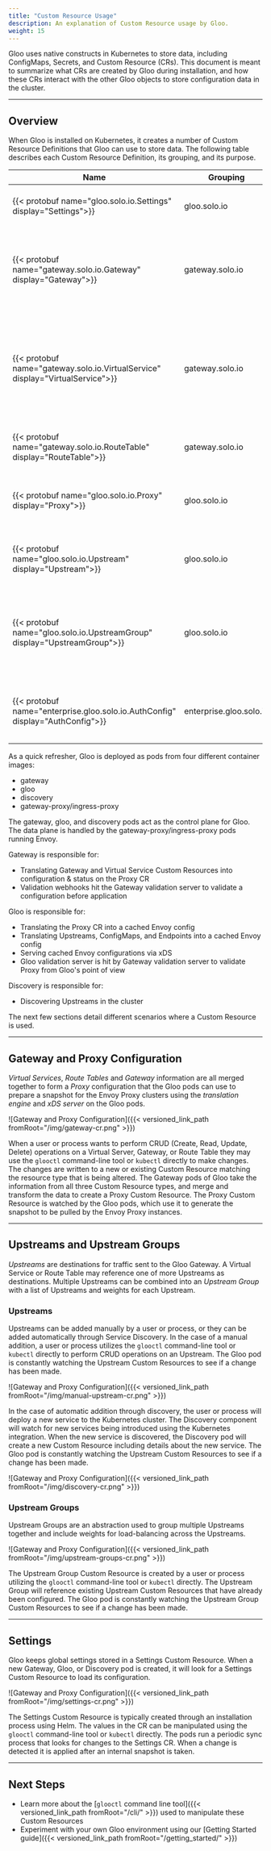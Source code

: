 ```yaml
---
title: "Custom Resource Usage"
description: An explanation of Custom Resource usage by Gloo.
weight: 15
---
```


Gloo uses native constructs in Kubernetes to store data, including ConfigMaps, Secrets, and Custom Resource (CRs). This document is meant to summarize what CRs are created by Gloo during installation, and how these CRs interact with the other Gloo objects to store configuration data in the cluster.

---

## Overview

When Gloo is installed on Kubernetes, it creates a number of Custom Resource Definitions that Gloo can use to store data. The following table describes each Custom Resource Definition, its grouping, and its purpose.

| Name | Grouping | Purpose |
|------|----------|---------|
| {{< protobuf name="gloo.solo.io.Settings" display="Settings">}} | gloo.solo.io | Global settings for all Gloo containers. |
| {{< protobuf name="gateway.solo.io.Gateway" display="Gateway">}} | gateway.solo.io | Describes a single Listener and the routing Upstreams reachable via the Gateway Proxy. |
| {{< protobuf name="gateway.solo.io.VirtualService" display="VirtualService">}} | gateway.solo.io | Describes the set of routes to match for a set of domains with a destination of a Route Table, Upstream, or Upstream Group. |
| {{< protobuf name="gateway.solo.io.RouteTable" display="RouteTable">}} | gateway.solo.io | Child Routing object for the Gloo Gateway. |
| {{< protobuf name="gloo.solo.io.Proxy" display="Proxy">}} | gloo.solo.io | A combination of Gateway resources to be parsed by Gloo pods. |
| {{< protobuf name="gloo.solo.io.Upstream" display="Upstream">}} | gloo.solo.io | Upstreams represent destinations for routing requests. |
| {{< protobuf name="gloo.solo.io.UpstreamGroup" display="UpstreamGroup">}} | gloo.solo.io | Group multiple Upstreams and/or external endpoints to be referenced by Virtual Service(s). |
| {{< protobuf name="enterprise.gloo.solo.io.AuthConfig" display="AuthConfig">}} | enterprise.gloo.solo.io | User-facing authentication configuration referenced by Virtual Service(s). |

As a quick refresher, Gloo is deployed as pods from four different container images:

* gateway
* gloo
* discovery
* gateway-proxy/ingress-proxy

The gateway, gloo, and discovery pods act as the control plane for Gloo. The data plane is handled by the gateway-proxy/ingress-proxy pods running Envoy.

Gateway is responsible for:

* Translating Gateway and Virtual Service Custom Resources into configuration & status on the Proxy CR
* Validation webhooks hit the Gateway validation server to validate a configuration before application

Gloo is responsible for:

* Translating the Proxy CR into a cached Envoy config
* Translating Upstreams, ConfigMaps, and Endpoints into a cached Envoy config
* Serving cached Envoy configurations via xDS
* Gloo validation server is hit by Gateway validation server to validate Proxy from Gloo's point of view

Discovery is responsible for:

* Discovering Upstreams in the cluster

The next few sections detail different scenarios where a Custom Resource is used.

---

## Gateway and Proxy Configuration

*Virtual Services*, *Route Tables* and *Gateway* information are all merged together to form a *Proxy* configuration that the Gloo pods can use to prepare a snapshot for the Envoy Proxy clusters using the *translation engine* and *xDS server* on the Gloo pods. 

![Gateway and Proxy Configuration]({{< versioned_link_path fromRoot="/img/gateway-cr.png" >}})

When a user or process wants to perform CRUD (Create, Read, Update, Delete) operations on a Virtual Server, Gateway, or Route Table they may use the `glooctl` command-line tool or `kubectl` directly to make changes. The changes are written to a new or existing Custom Resource matching the resource type that is being altered. The Gateway pods of Gloo take the information from all three Custom Resource types, and merge and transform the data to create a Proxy Custom Resource. The Proxy Custom Resource is watched by the Gloo pods, which use it to generate the snapshot to be pulled by the Envoy Proxy instances.

---

## Upstreams and Upstream Groups

*Upstreams* are destinations for traffic sent to the Gloo Gateway. A Virtual Service or Route Table may reference one of more Upstreams as destinations. Multiple Upstreams can be combined into an *Upstream Group* with a list of Upstreams and weights for each Upstream.

### Upstreams

Upstreams can be added manually by a user or process, or they can be added automatically through Service Discovery. In the case of a manual addition, a user or process utilizes the `glooctl` command-line tool or `kubectl` directly to perform CRUD operations on an Upstream. The Gloo pod is constantly watching the Upstream Custom Resources to see if a change has been made.

![Gateway and Proxy Configuration]({{< versioned_link_path fromRoot="/img/manual-upstream-cr.png" >}})

In the case of automatic addition through discovery, the user or process will deploy a new service to the Kubernetes cluster. The Discovery component will watch for new services being introduced using the Kubernetes integration. When the new service is discovered, the Discovery pod will create a new Custom Resource including details about the new service. The Gloo pod is constantly watching the Upstream Custom Resources to see if a change has been made.

![Gateway and Proxy Configuration]({{< versioned_link_path fromRoot="/img/discovery-cr.png" >}})

### Upstream Groups

Upstream Groups are an abstraction used to group multiple Upstreams together and include weights for load-balancing across the Upstreams. 

![Gateway and Proxy Configuration]({{< versioned_link_path fromRoot="/img/upstream-groups-cr.png" >}})

The Upstream Group Custom Resource is created by a user or process utilizing the `glooctl` command-line tool or `kubectl` directly. The Upstream Group will reference existing Upstream Custom Resources that have already been configured. The Gloo pod is constantly watching the Upstream Group Custom Resources to see if a change has been made.

---

## Settings

Gloo keeps global settings stored in a Settings Custom Resource. When a new Gateway, Gloo, or Discovery pod is created, it will look for a Settings Custom Resource to load its configuration.

![Gateway and Proxy Configuration]({{< versioned_link_path fromRoot="/img/settings-cr.png" >}})

The Settings Custom Resource is typically created through an installation process using Helm. The values in the CR can be manipulated using the `glooctl` command-line tool or `kubectl` directly. The pods run a periodic sync process that looks for changes to the Settings CR. When a change is detected it is applied after an internal snapshot is taken.

---

## Next Steps

* Learn more about the [`glooctl` command line tool]({{< versioned_link_path fromRoot="/cli/" >}}) used to manipulate these Custom Resources
* Experiment with your own Gloo environment using our [Getting Started guide]({{< versioned_link_path fromRoot="/getting_started/" >}})
